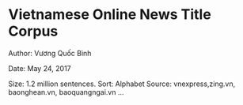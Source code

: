 # Vietnamese Online News Title Corpus

Author: Vương Quốc Bình
 
Date: May 24, 2017

Size: 1.2 million sentences.
Sort: Alphabet
Source: vnexpress,zing.vn, baonghean.vn, baoquangngai.vn ...
